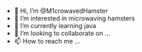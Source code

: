 - 👋 Hi, I’m @M1crowavedHamster
- 👀 I’m interested in microwaving hamsters
- 🌱 I’m currently learning java
- 💞️ I’m looking to collaborate on ...
- 📫 How to reach me ...

<!---
M1crowavedHamster/M1crowavedHamster is a ✨ special ✨ repository because its `README.md` (this file) appears on your GitHub profile.
You can click the Preview link to take a look at your changes.
--->
